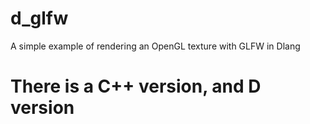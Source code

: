 # d_glfw
A simple example of rendering an OpenGL texture with GLFW in Dlang


# There is a C++ version, and D version